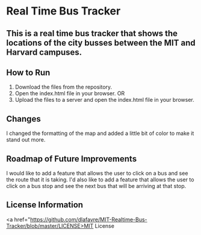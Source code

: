 # Real Time Bus Tracker

## This is a real time bus tracker that shows the locations of the city busses between the MIT and Harvard campuses.

## How to Run
1. Download the files from the repository.
2. Open the index.html file in your browser.
OR  
3. Upload the files to a server and open the index.html file in your browser.

## Changes
I changed the formatting of the map and added a little bit of color to make it stand out more.

## Roadmap of Future Improvements
I would like to add a feature that allows the user to click on a bus and see the route that it is taking. I'd also like to add a feature that allows the user to click on a bus stop and see the next bus that will be arriving at that stop.

## License Information
<a href="https://github.com/dlafavre/MIT-Realtime-Bus-Tracker/blob/master/LICENSE>MIT License</a>
